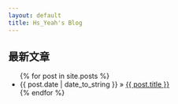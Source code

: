```yaml
---
layout: default
title: Hs_Yeah's Blog
---
```


## 最新文章

<ul class="最新文章">
  {% for post in site.posts %}
    <li><span>{{ post.date | date_to_string }}</span> &raquo; <a href="{{ BASE_PATH }}{{ post.url }}">{{ post.title }}</a></li>
  {% endfor %}
</ul>